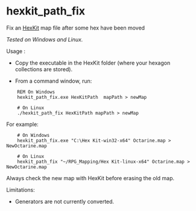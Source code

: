 # hexkit_path_fix
Fix an [HexKit](http://www.hex-kit.com/) map file after some hex have
been moved

*Tested on Windows and Linux.*

Usage :

 - Copy the executable in the HexKit folder (where your hexagon
   collections are stored).

 - From a command window, run:

```
    REM On Windows
    hexkit_path_fix.exe HexKitPath  mapPath > newMap

    # On Linux
    ./hexkit_path_fix HexKitPath mapPath > newMap
```

For example:

```
    # On Windows
    hexkit_path_fix.exe "C:\Hex Kit-win32-x64" Octarine.map > NewOctarine.map

    # On Linux
    hexkit_path_fix "~/RPG_Mapping/Hex Kit-linux-x64" Octarine.map > NewOctarine.map

```

Always check the new map with HexKit before erasing the old map.

Limitations:

 - Generators are not currently converted.

